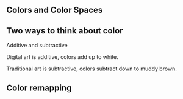 ## Colors and Color Spaces

## Two ways to think about color

Additive and subtractive

Digital art is additive, colors add up to white.

Traditional art is subtractive, colors subtract down to muddy brown.

## Color remapping



